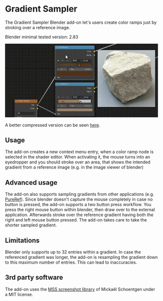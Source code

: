 # Gradient Sampler

The Gradient Sampler Blender add-on let's users create color ramps just by
stroking over a reference image.

Blender minimal tested version: 2.83

![Example](docs/example.gif "The add-on in action")

A better compressed version can be seen [here](https://raw.githubusercontent.com/FrankFirsching/gradient_sampler/master/docs/example.webm).

## Usage

The add-on creates a new context menu entry, when a color ramp node is selected
in the shader editor. When activating it, the mouse turns into an eyedropper 
and you should stroke over an area, that shows the intended gradient from a 
reference image (e.g. in the image viewer of blender)

## Advanced usage

The add-on also supports sampling gradients from other applications (e.g. 
[PureRef](https://www.pureref.com/)). Since blender doesn't capture the mouse
completely in case no button is pressed, the add-on supports a two button press
workflow. You press the right mouse button within blender, then draw over to 
the external application. Afterwards stroke over the reference gradient having
both the right and left mouse button pressed. The add-on takes care to take the
shorter sampled gradient.

## Limitations

Blender only supports up to 32 entries within a gradient. In case the 
referenced gradient was longer, the add-on is resampling the gradient down
to this maximum number of entries. This can lead to inaccuracies.

## 3rd party software

The add-on uses the
[MSS screenshot library](https://github.com/BoboTiG/python-mss) of
Mickaël Schoentgen under a MIT license.